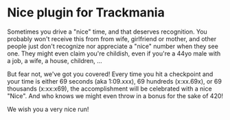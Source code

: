 # Nice plugin for Trackmania

Sometimes you drive a "nice" time, and that deserves recognition. You probably won't receive this from from wife, girlfriend or mother, and other people just don't recognize nor appreciate a "nice" number when they see one. They might even claim you're childish, even if you're a 44yo male with a job, a wife, a house, children, ...  

But fear not, we've got you covered! Every time you hit a checkpoint and your time is either 69 seconds (aka 1:09.xxx), 69 hundreds (x:xx.69x), or 69 thousands (x:xx:x69), the accomplishment will be celebrated with a nice "Nice". And who knows we might even throw in a bonus for the sake of 420!  
 
We wish you a very nice run! 
